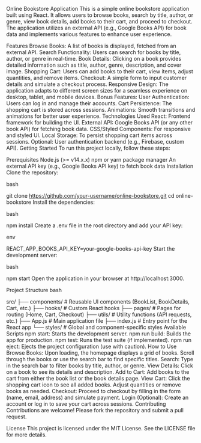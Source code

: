 Online Bookstore Application
This is a simple online bookstore application built using React. It allows users to browse books, search by title, author, or genre, view book details, add books to their cart, and proceed to checkout. The application utilizes an external API (e.g., Google Books API) for book data and implements various features to enhance user experience.

Features
Browse Books: A list of books is displayed, fetched from an external API.
Search Functionality: Users can search for books by title, author, or genre in real-time.
Book Details: Clicking on a book provides detailed information such as title, author, genre, description, and cover image.
Shopping Cart: Users can add books to their cart, view items, adjust quantities, and remove items.
Checkout: A simple form to input customer details and simulate a checkout process.
Responsive Design: The application adapts to different screen sizes for a seamless experience on desktop, tablet, and mobile devices.
Bonus Features:
User Authentication: Users can log in and manage their accounts.
Cart Persistence: The shopping cart is stored across sessions.
Animations: Smooth transitions and animations for better user experience.
Technologies Used
React: Frontend framework for building the UI.
External API: Google Books API (or any other book API) for fetching book data.
CSS/Styled Components: For responsive and styled UI.
Local Storage: To persist shopping cart items across sessions.
Optional: User authentication backend (e.g., Firebase, custom API).
Getting Started
To run this project locally, follow these steps:

Prerequisites
Node.js (>= v14.x.x)
npm or yarn package manager
An external API key (e.g., Google Books API key) to fetch book data
Installation
Clone the repository:

bash

git clone https://github.com/your-username/online-bookstore.git
cd online-bookstore
Install the dependencies:

bash

npm install
Create a .env file in the root directory and add your API key:

env

REACT_APP_BOOKS_API_KEY=your-google-books-api-key
Start the development server:

bash

npm start
Open the application in your browser at http://localhost:3000.

Project Structure
bash

src/
├── components/       # Reusable UI components (BookList, BookDetails, Cart, etc.)
├── hooks/            # Custom React hooks
├── pages/            # Pages for routing (Home, Cart, Checkout)
├── utils/            # Utility functions (API requests, etc.)
├── App.js            # Main application file
├── index.js          # Entry point for the React app
└── styles/           # Global and component-specific styles
Available Scripts
npm start: Starts the development server.
npm run build: Builds the app for production.
npm test: Runs the test suite (if implemented).
npm run eject: Ejects the project configuration (use with caution).
How to Use
Browse Books: Upon loading, the homepage displays a grid of books. Scroll through the books or use the search bar to find specific titles.
Search: Type in the search bar to filter books by title, author, or genre.
View Details: Click on a book to see its details and description.
Add to Cart: Add books to the cart from either the book list or the book details page.
View Cart: Click the shopping cart icon to see all added books. Adjust quantities or remove books as needed.
Checkout: Proceed to checkout by filling in the form (name, email, address) and simulate payment.
Login (Optional): Create an account or log in to save your cart across sessions.
Contributing
Contributions are welcome! Please fork the repository and submit a pull request.

License
This project is licensed under the MIT License. See the LICENSE file for more details.
